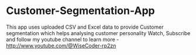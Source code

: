 # Customer-Segmentation-App
This app uses uploaded CSV and Excel data to provide Customer segmentation which helps analysing customer personality
Watch, Subscribe and follow my youtube channel to learn more - http://www.youtube.com/@WiseCoder-rp2zn
